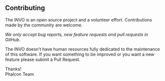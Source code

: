 ## Contributing

The INVO is an open source project and a volunteer effort.
Contributions made by the community are welcome.

*We only accept bug reports, new feature requests and pull requests in GitHub*.

The INVO doesn't have human resources fully dedicated to the maintenance of this software.
If you want something to be improved or you want a new feature please submit a Pull Request.

Thanks! <br />
Phalcon Team